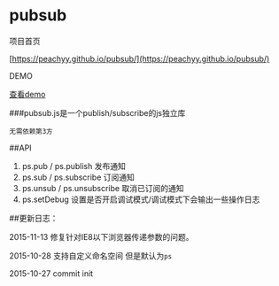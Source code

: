 # pubsub

 项目首页
 
 [https://peachyy.github.io/pubsub/](https://peachyy.github.io/pubsub/)

 DEMO


 <a href="https://peachyy.github.io/pubsub/" target="_blank">查看demo</a>


 
###pubsub.js是一个publish/subscribe的js独立库

`无需依赖第3方`

##API
 
1. ps.pub     /  ps.publish     发布通知
2. ps.sub    /   ps.subscribe   订阅通知
3. ps.unsub  /   ps.unsubscribe 取消已订阅的通知
4. ps.setDebug                  设置是否开启调试模式/调试模式下会输出一些操作日志

##更新日志：

2015-11-13  修复针对IE8以下浏览器传递参数的问题。

2015-10-28  支持自定义命名空间 但是默认为`ps`   

2015-10-27  commit init
